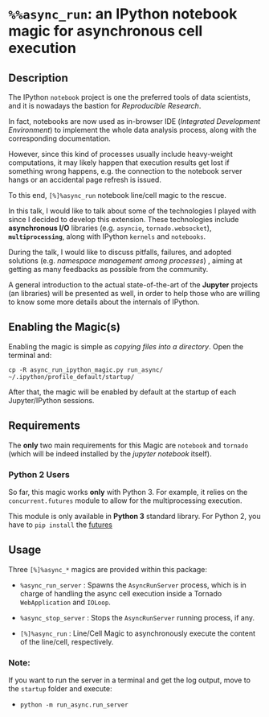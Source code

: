 # `%%async_run`: an IPython notebook magic for asynchronous cell execution


## Description ##

The IPython `notebook` project is one the preferred tools of data scientists, 
and it is nowadays the bastion for *Reproducible Research*.

In fact, notebooks are now used as in-browser IDE (*Integrated Development Environment*) to implement the whole data analysis process, along with the corresponding documentation. 

However, since this kind of processes usually include heavy-weight computations, 
it may likely happen that execution results get lost if something wrong happens, e.g. the connection to the 
notebook server hangs or an accidental page refresh is issued.

To this end, `[%]%async_run` notebook line/cell magic to the rescue.

In this talk, I would like to talk about some of the technologies I played with since I decided to develop 
this extension.
These technologies include **asynchronous I/O** libraries (e.g. `asyncio`, `tornado.websocket`), 
**`multiprocessing`**,  along with IPython `kernels` and `notebooks`.

During the talk, I would like to discuss pitfalls, failures, and adopted solutions (e.g. *namespace management 
among processes*) , aiming at getting as many feedbacks as possible from the community.

A general introduction to the actual state-of-the-art of the **Jupyter** projects (an libraries) will be 
presented as well, in order to help those who are willing to know some more details about the internals of 
IPython.

## Enabling the Magic(s)

Enabling the magic is simple as *copying files into a directory*. Open the terminal and:

``` 
cp -R async_run_ipython_magic.py run_async/ ~/.ipython/profile_default/startup/
```

After that, the magic will be enabled by default at the startup of each Jupyter/IPython sessions.

## Requirements ##

The **only** two main requirements for this Magic are `notebook` and `tornado` (which will be
indeed installed by the *jupyter notebook* itself).

### Python 2 Users

So far, this magic works **only** with Python 3.
For example, it relies on the `concurrent.futures` module to allow for the multiprocessing execution.

This module is only available in **Python 3** standard library. For Python 2, you have to `pip install`
the [futures](https://pypi.python.org/pypi/futures)

## Usage ##

Three `[%]%async_*` magics are provided within this package:

* `%async_run_server` : Spawns the `AsyncRunServer` process, which is in charge of handling the async cell execution inside a Tornado `WebApplication` and `IOLoop`.

* `%async_stop_server` : Stops the `AsyncRunServer` running process, if any.

* `[%]%async_run` : Line/Cell Magic to asynchronously execute the content of the line/cell, respectively.


### Note: ###

If you want to run the server in a terminal and get the log output, move to the `startup` folder and execute:

- `python -m run_async.run_server`



